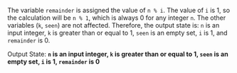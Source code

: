 The variable `remainder` is assigned the value of `n % i`. The value of `i` is 1, so the calculation will be `n % 1`, which is always 0 for any integer `n`. The other variables (`k`, `seen`) are not affected. Therefore, the output state is: `n` is an input integer, `k` is greater than or equal to 1, `seen` is an empty set, `i` is 1, and `remainder` is 0.

Output State: **`n` is an input integer, `k` is greater than or equal to 1, `seen` is an empty set, `i` is 1, `remainder` is 0**